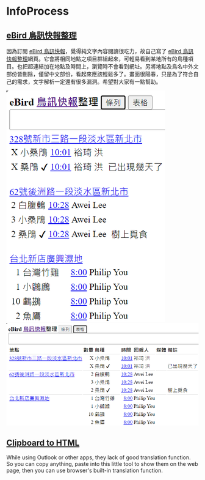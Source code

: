 # InfoProcess

## [eBird 鳥訊快報整理](https://christorng.github.io/InfoProcess/eBird/)

因為訂閱 [eBird 鳥訊快報](https://ebird.org/alerts)，覺得純文字內容閱讀很吃力，故自己寫了 [eBird 鳥訊快報整理](https://christorng.github.io/InfoProcess/eBird/)網頁。它會將相同地點之項目群組起來，可輕易看到某地所有的鳥種項目。也把超連結加在地點及時間上，瀏覽時不會看到網址。另將地點及鳥名中外文部份皆刪除，僅留中文部份，看起來應該輕鬆多了。畫面很陽春，只是為了符合自己的需求，文字解析一定還有很多漏洞。希望對大家有一點幫助。

![清單](images/eBirdList.png)
![表格](images/eBirdTable.png)

## [Clipboard to HTML](https://christorng.github.io/InfoProcess/Clipboard/)

While using Outlook or other apps, they lack of good translation function.
So you can copy anything, paste into this little tool to show them on the web page,
then you can use browser's built-in translation function.